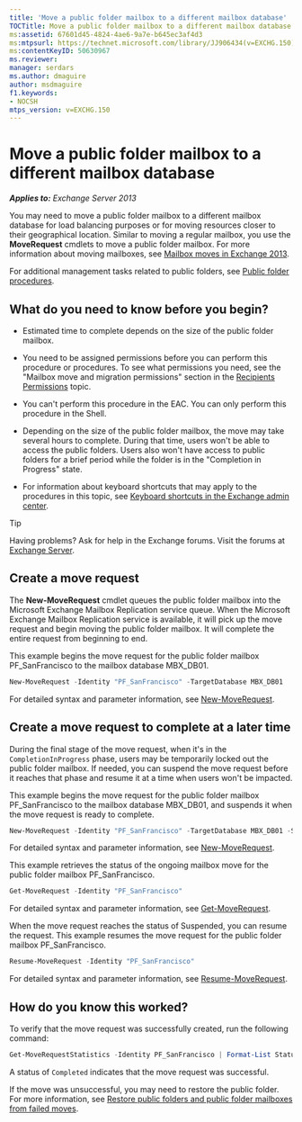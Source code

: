 ```yaml
---
title: 'Move a public folder mailbox to a different mailbox database'
TOCTitle: Move a public folder mailbox to a different mailbox database
ms:assetid: 67601d45-4824-4ae6-9a7e-b645ec3af4d3
ms:mtpsurl: https://technet.microsoft.com/library/JJ906434(v=EXCHG.150)
ms:contentKeyID: 50630967
ms.reviewer: 
manager: serdars
ms.author: dmaguire
author: msdmaguire
f1.keywords:
- NOCSH
mtps_version: v=EXCHG.150
---
```


# Move a public folder mailbox to a different mailbox database

_**Applies to:** Exchange Server 2013_

You may need to move a public folder mailbox to a different mailbox database for load balancing purposes or for moving resources closer to their geographical location. Similar to moving a regular mailbox, you use the **MoveRequest** cmdlets to move a public folder mailbox. For more information about moving mailboxes, see [Mailbox moves in Exchange 2013](mailbox-moves-in-exchange-2013-exchange-2013-help.md).

For additional management tasks related to public folders, see [Public folder procedures](public-folder-procedures-exchange-2013-help.md).

## What do you need to know before you begin?

- Estimated time to complete depends on the size of the public folder mailbox.

- You need to be assigned permissions before you can perform this procedure or procedures. To see what permissions you need, see the "Mailbox move and migration permissions" section in the [Recipients Permissions](recipients-permissions-exchange-2013-help.md) topic.

- You can't perform this procedure in the EAC. You can only perform this procedure in the Shell.

- Depending on the size of the public folder mailbox, the move may take several hours to complete. During that time, users won't be able to access the public folders. Users also won't have access to public folders for a brief period while the folder is in the "Completion in Progress" state.

- For information about keyboard shortcuts that may apply to the procedures in this topic, see [Keyboard shortcuts in the Exchange admin center](keyboard-shortcuts-in-the-exchange-admin-center-2013-help.md).

> [!TIP]
> Having problems? Ask for help in the Exchange forums. Visit the forums at [Exchange Server](https://go.microsoft.com/fwlink/p/?linkid=60612).

## Create a move request

The **New-MoveRequest** cmdlet queues the public folder mailbox into the Microsoft Exchange Mailbox Replication service queue. When the Microsoft Exchange Mailbox Replication service is available, it will pick up the move request and begin moving the public folder mailbox. It will complete the entire request from beginning to end.

This example begins the move request for the public folder mailbox PF\_SanFrancisco to the mailbox database MBX\_DB01.

```powershell
New-MoveRequest -Identity "PF_SanFrancisco" -TargetDatabase MBX_DB01
```

For detailed syntax and parameter information, see [New-MoveRequest](https://docs.microsoft.com/powershell/module/exchange/New-MoveRequest).

## Create a move request to complete at a later time

During the final stage of the move request, when it's in the `CompletionInProgress` phase, users may be temporarily locked out the public folder mailbox. If needed, you can suspend the move request before it reaches that phase and resume it at a time when users won't be impacted.

This example begins the move request for the public folder mailbox PF\_SanFrancisco to the mailbox database MBX\_DB01, and suspends it when the move request is ready to complete.

```powershell
New-MoveRequest -Identity "PF_SanFrancisco" -TargetDatabase MBX_DB01 -SuspendWhenReadyToComplete
```

For detailed syntax and parameter information, see [New-MoveRequest](https://docs.microsoft.com/powershell/module/exchange/New-MoveRequest).

This example retrieves the status of the ongoing mailbox move for the public folder mailbox PF\_SanFrancisco.

```powershell
Get-MoveRequest -Identity "PF_SanFrancisco"
```

For detailed syntax and parameter information, see [Get-MoveRequest](https://docs.microsoft.com/powershell/module/exchange/Get-MoveRequest).

When the move request reaches the status of Suspended, you can resume the request. This example resumes the move request for the public folder mailbox PF\_SanFrancisco.

```powershell
Resume-MoveRequest -Identity "PF_SanFrancisco"
```

For detailed syntax and parameter information, see [Resume-MoveRequest](https://docs.microsoft.com/powershell/module/exchange/Resume-MoveRequest).

## How do you know this worked?

To verify that the move request was successfully created, run the following command:

```powershell
Get-MoveRequestStatistics -Identity PF_SanFrancisco | Format-List Status
```

A status of `Completed` indicates that the move request was successful.

If the move was unsuccessful, you may need to restore the public folder. For more information, see [Restore public folders and public folder mailboxes from failed moves](restore-public-folders-and-public-folder-mailboxes-from-failed-moves-exchange-2013-help.md).
